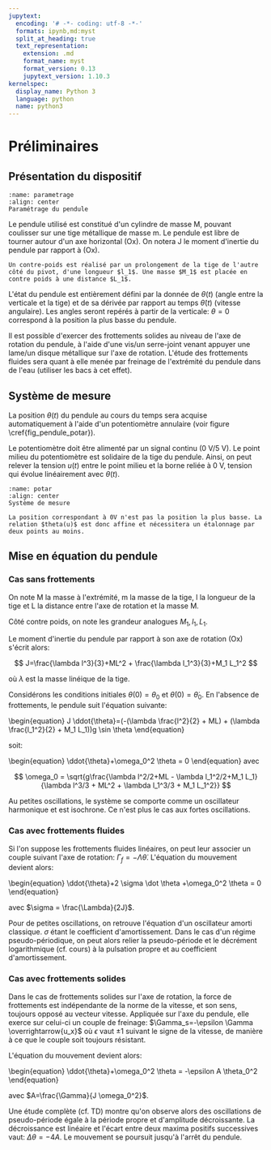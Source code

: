 ```yaml
---
jupytext:
  encoding: '# -*- coding: utf-8 -*-'
  formats: ipynb,md:myst
  split_at_heading: true
  text_representation:
    extension: .md
    format_name: myst
    format_version: 0.13
    jupytext_version: 1.10.3
kernelspec:
  display_name: Python 3
  language: python
  name: python3
---
```


# Préliminaires

## Présentation du dispositif

```{figure} ./images/Mecanique_Pendule.jpg
:name: parametrage
:align: center
Paramétrage du pendule
```

Le pendule utilisé est constitué d'un cylindre de masse M, pouvant coulisser sur une tige métallique de masse m. Le pendule est libre de tourner autour d'un axe horizontal (Ox). On notera J le moment d'inertie du pendule par rapport à (Ox).

````{note} 
Un contre-poids est réalisé par un prolongement de la tige de l'autre côté du pivot, d'une longueur $l_1$. Une masse $M_1$ est placée en contre poids à une distance $L_1$.

````

L'état du pendule est entièrement défini par la donnée de $\theta(t)$ (angle entre la verticale et la tige) et de sa dérivée par rapport au temps $\dot \theta(t)$ (vitesse angulaire). Les angles seront repérés à partir de la verticale: $\theta=0$ correspond à la position la plus basse du pendule.

Il est possible d'exercer des frottements solides au niveau de l'axe de rotation du pendule, à l'aide d'une vis/un serre-joint venant appuyer une lame/un disque métallique sur l'axe de rotation. L'étude des frottements fluides sera quant à elle menée par freinage de l'extrémité du pendule dans de l'eau (utiliser les bacs à cet effet).

## Système de mesure
La position $\theta(t)$ du pendule au cours du temps sera acquise automatiquement à l'aide d'un potentiomètre annulaire (voir figure \cref{fig_pendule_potar}).

Le potentiomètre doit être alimenté par un signal continu (0 V/5 V). Le  point milieu du potentiomètre est solidaire de la tige du pendule. Ainsi, on peut relever la tension $u(t)$ entre le point milieu et la borne reliée à 0 V, tension qui évolue linéairement avec $\theta(t)$.

```{figure} ./images/Mecanique_Pendule_Potentiometre.jpg
:name: potar
:align: center
Système de mesure
```

```{note}
La position correspondant à 0V n'est pas la position la plus basse. La relation $theta(u)$ est donc affine et nécessitera un étalonnage par deux points au moins.

```

## Mise en équation du pendule

### Cas sans frottements
On note M la masse à l'extrémité, m la masse de la tige, l la longueur de la tige et L la distance entre l'axe de rotation et la masse M. 

Côté contre poids, on note les grandeur analogues $M_1, l_1, L_1$.

Le moment d'inertie du pendule par rapport à son axe de rotation (Ox) s'écrit alors:

$$
  J=\frac{\lambda l^3}{3}+ML^2 + \frac{\lambda l_1^3}{3}+M_1 L_1^2
$$

où $\lambda$ est la masse linéique de la tige.

Considérons les conditions initiales $\theta(0)=\theta_0$ et $\dot \theta(0)=\dot \theta_0$. En l'absence de frottements, le pendule suit l'équation suivante:

\begin{equation}
  J \ddot{\theta}=(-(\lambda \frac{l^2}{2} + ML) + (\lambda \frac{l_1^2}{2} + M_1 L_1))g \sin \theta
\end{equation}

soit:

\begin{equation}
  \ddot{\theta}+\omega_0^2 \theta = 0
\end{equation}
avec  

$$
\omega_0 = \sqrt{g\frac{\lambda l^2/2+ML - \lambda l_1^2/2+M_1 L_1}{\lambda l^3/3 + ML^2 + \lambda l_1^3/3 + M_1 L_1^2}}
$$

Au petites oscillations, le système se comporte comme un oscillateur harmonique et est isochrone. Ce n'est plus le cas aux fortes oscillations.

### Cas avec frottements fluides
Si l'on suppose les frottements fluides linéaires, on peut leur associer un couple suivant l'axe de rotation: $\Gamma_f =-\Lambda \dot \theta$. L'équation du mouvement devient alors:

\begin{equation}
  \ddot{\theta}+2 \sigma \dot \theta +\omega_0^2 \theta = 0
\end{equation}

avec $\sigma = \frac{\Lambda}{2J}$.

Pour de petites oscillations, on retrouve l'équation d'un oscillateur amorti classique. $\sigma$ étant le coefficient d'amortissement. Dans le cas d'un régime pseudo-périodique, on peut alors relier la pseudo-période et le décrément logarithmique (cf. cours) à la pulsation propre et au coefficient d'amortissement.

### Cas avec frottements solides
Dans le cas de frottements solides sur l'axe de rotation, la force de frottements est indépendante de la norme de la vitesse, et son sens, toujours opposé au vecteur vitesse. Appliquée sur l'axe du pendule, elle exerce sur celui-ci un couple de freinage: $\Gamma_s=-\epsilon \Gamma \overrightarrow{u_x}$ où $\epsilon$ vaut $\pm 1$ suivant le signe de la vitesse, de manière à ce que le couple soit toujours résistant.

L'équation du mouvement devient alors:

\begin{equation}
  \ddot{\theta}+\omega_0^2 \theta = -\epsilon A \theta_0^2
\end{equation}

avec $A=\frac{\Gamma}{J \omega_0^2}$.

Une étude complète (cf. TD) montre qu'on observe alors des oscillations de pseudo-période égale à la période propre et d'amplitude décroissante. La décroissance est linéaire et l'écart entre deux maxima positifs successives vaut: $\Delta\theta=-4A$. Le mouvement se poursuit jusqu'à l'arrêt du pendule.